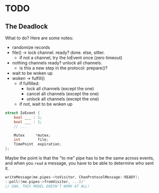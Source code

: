 TODO
====
The Deadlock
------------
What to do? Here are some notes:

- randomize records
- file() -> lock channel. ready? done. else, sitter.
    - if not a channel, try the IoEvent once (zero timeout)
- nothing channels ready? unlock all channels.
    - is this a new step in the protocol: prepare()?
- wait to be woken up
- woken -> fulfill()
    - if fulfilled:
        - lock all channels (except the one)
        - cancel all channels (except the one)
        - unlock all channels (except the one)
    - if not, wait to be woken up
```C++
struct IoEvent {
    bool ___ : 1;
    bool ___ : 1;
    // ...

    Mutex     *mutex;
    int        file;
    TimePoint  expiration;
};
```

Maybe the point is that the "to me" pipe has to be the same across events,
and when you `read` a message, you have to be able to determine who sent it.

```C++
writeMessage(me.pipes->toVisitor, ChanProtocolMessage::READY);
::poll([me.pipes->fromVisitor, ...])'
// GAH, THIS MODEL DOESN'T WORK AT ALL!
```

